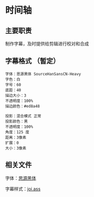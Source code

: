 # 时间轴

## 主要职责

制作字幕，及时提供给剪辑进行校对和合成

## 字幕格式 （暂定）

    字体：思源黑体 SourceHanSansCN-Heavy
    字色：白
    字号：60
    底距：40
    描边大小：3
    不透明度：100%
    描边颜色：#ed8a48 

    投影：混合模式 正常
    投影颜色：黑
    不透明度：100%
    角度：125 度
    距离：3像素
    扩展：0
    大小：3像素

## 相关文件
字体：<a href="../assets/思源黑体SourceHanSansCN-Heavy.otf" target="_blank">思源黑体</a>

字幕样式：<a href="../assets/joi.ass" target="_blank">joi.ass</a>